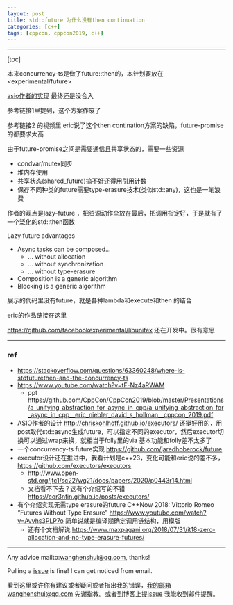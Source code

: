 ```yaml
---
layout: post
title: std::future 为什么没有then continuation
categories: [c++]
tags: [cppcon, cppcon2019, c++]
---
```

  

---

[toc]

本来concurrency-ts是做了future::then的，本计划要放在<experimental/future> 

[asio作者的实现](https://github.com/chriskohlhoff/executors) 最终还是没合入

参考链接1里提到，这个方案作废了

参考链接2 的视频里 eric说了这个then contination方案的缺陷，future-promise的都要求太高

由于future-promise之间是需要通信且共享状态的，需要一些资源

- condvar/mutex同步
- 堆内存使用
- 共享状态(shared_future)搞不好还得用引用计数
- 保存不同种类的future需要type-erasure技术(类似std::any)，这也是一笔浪费

作者的观点是lazy-future ，把资源动作全放在最后，把调用指定好，于是就有了一个泛化的std::then函数

Lazy future advantages

- Async tasks can be composed... 
  - ... without allocation
  - ... without synchronization 
  -  ... without type-erasure
- Composition is a generic algorithm 
- Blocking is a generic algorithm



展示的代码里没有future，就是各种lambda和execute和then 的结合

eric的作品链接在这里

https://github.com/facebookexperimental/libunifex 还在开发中。很有意思

---

### ref

- https://stackoverflow.com/questions/63360248/where-is-stdfuturethen-and-the-concurrency-ts
- https://www.youtube.com/watch?v=tF-Nz4aRWAM
  - ppt https://github.com/CppCon/CppCon2019/blob/master/Presentations/a_unifying_abstraction_for_async_in_cpp/a_unifying_abstraction_for_async_in_cpp__eric_niebler_david_s_hollman__cppcon_2019.pdf
- ASIO作者的设计 http://chriskohlhoff.github.io/executors/ 还挺好用的，用post取代std::async生成future，可以指定不同的executor，然后executor切换可以通过wrap来换，就相当于folly里的via 基本功能和folly差不太多了
- 一个concurrency-ts future实现 https://github.com/jaredhoberock/future
- executor设计还在推进中，我看计划是c++23，变化可能和eric说的差不多，https://github.com/executors/executors 
  - http://www.open-std.org/jtc1/sc22/wg21/docs/papers/2020/p0443r14.html
  - 文档看不下去？这有个介绍写的不错 https://cor3ntin.github.io/posts/executors/
- 有个介绍实现无需type erasure的future C++Now 2018: Vittorio Romeo “Futures Without Type Erasure” https://www.youtube.com/watch?v=Avvhs3PLP7o 简单说就是编译期确定调用链结构，用模版
  - 还有个文档解说 https://www.maxpagani.org/2018/07/31/it18-zero-allocation-and-no-type-erasure-futures/



---

Any advice mailto:wanghenshui@qq.com, thanks! 

Pulling a [issue](https://github.com/wanghenshui/wanghenshui.github.io/issues/new) is fine! I can get noticed from email.

看到这里或许你有建议或者疑问或者指出我的错误，我的邮箱wanghenshui@qq.com 先谢指教。或者到博客上提[issue](https://github.com/wanghenshui/wanghenshui.github.io/issues/new) 我能收到邮件提醒。